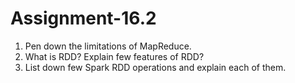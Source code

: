 # Assignment-16.2

1) Pen down the limitations of MapReduce.
2) What is RDD? Explain few features of RDD?
3) List down few Spark RDD operations and explain each of them.

